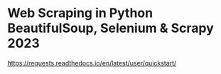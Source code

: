 # Web Scraping in Python BeautifulSoup, Selenium & Scrapy 2023
 


https://requests.readthedocs.io/en/latest/user/quickstart/